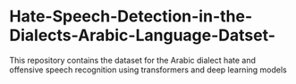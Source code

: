 # Hate-Speech-Detection-in-the-Dialects-Arabic-Language-Datset-
This repository contains the dataset for the Arabic dialect hate and offensive speech recognition using transformers and deep learning models
